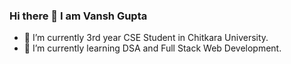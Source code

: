 ### Hi there 👋 I am Vansh Gupta

<!--
## A passionate 
**Va2003g/Va2003g** is a ✨ _special_ ✨ repository because its `README.md` (this file) appears on your GitHub profile.

Here are some ideas to get you started:
- 👯 I’m looking to collaborate on ...
- 🤔 I’m looking for help with ...
- 💬 Ask me about ...
- 📫 How to reach me: ...
- 😄 Pronouns: ...
- ⚡ Fun fact: ...
-->

- 🔭 I’m currently 3rd year CSE Student in Chitkara University.
- 🌱 I’m currently learning DSA and Full Stack Web Development.
